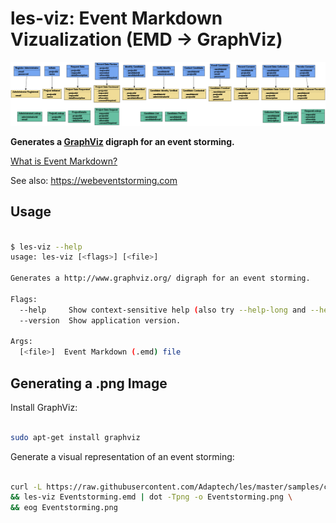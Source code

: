 # les-viz: Event Markdown Vizualization (EMD -> GraphViz)

![example](consentaur-example.png)

**Generates a [GraphViz](http://www.graphviz.org/) digraph for an event storming.**

[What is Event Markdown?](https://docs.letseventsource.org/faq/eventmarkdown/)

See also: https://webeventstorming.com

## Usage

```bash

$ les-viz --help
usage: les-viz [<flags>] [<file>]

Generates a http://www.graphviz.org/ digraph for an event storming.

Flags:
  --help     Show context-sensitive help (also try --help-long and --help-man).
  --version  Show application version.

Args:
  [<file>]  Event Markdown (.emd) file

```

## Generating a .png Image

Install GraphViz:

```bash

sudo apt-get install graphviz

```

Generate a visual representation of an event storming:

```bash

curl -L https://raw.githubusercontent.com/Adaptech/les/master/samples/consentaur/Eventstorming.emd > Eventstorming.emd \
&& les-viz Eventstorming.emd | dot -Tpng -o Eventstorming.png \
&& eog Eventstorming.png

```
